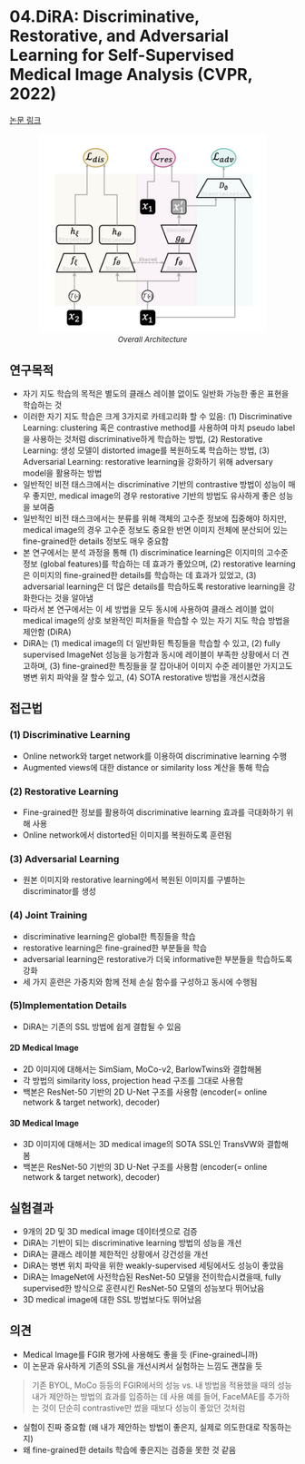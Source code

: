 # 04.DiRA: Discriminative, Restorative, and Adversarial Learning for Self-Supervised Medical Image Analysis (CVPR, 2022)

[논문 링크](https://openaccess.thecvf.com/content/CVPR2022/html/Haghighi_DiRA_Discriminative_Restorative_and_Adversarial_Learning_for_Self-Supervised_Medical_Image_CVPR_2022_paper.html)

<p align="center">
    <img width="400" alt='fig1' src="./img/02_03_01.png?raw=true"></br>
    <em><font size=2>Overall Architecture</font></em>
</p>

## 연구목적
- 자기 지도 학습의 목적은 별도의 클래스 레이블 없이도 일반화 가능한 좋은 표현을 학습하는 것
- 이러한 자기 지도 학습은 크게 3가지로 카테고리화 할 수 있음: (1) Discriminative Learning: clustering 혹은 contrastive method를 사용하여 마치 pseudo label을 사용하는 것처럼 discriminative하게 학습하는 방법, (2) Restorative Learning: 생성 모델이 distorted image를 복원하도록 학습하는 방법, (3) Adversarial Learning: restorative learning을 강화하기 위해 adversary model을 활용하는 방법 
- 일반적인 비전 태스크에서는 discriminative 기반의 contrastive 방법이 성능이 매우 좋지만, medical image의 경우 restorative 기반의 방법도 유사하게 좋은 성능을 보여줌 
- 일반적인 비전 태스크에서는 분류를 위해 객체의 고수준 정보에 집중해야 하지만, medical image의 경우 고수준 정보도 중요한 반면 이미지 전체에 분산되어 있는 fine-grained한 details 정보도 매우 중요함
- 본 연구에서는 분석 과정을 통해 (1) discriminatice learning은 이지미의 고수준 정보 (global features)를 학습하는 데 효과가 좋았으며, (2) restorative learning은 이미지의 fine-grained한 details를 학습하는 데 효과가 있었고, (3) adversarial learning은 더 많은 details를 학습하도록 restorative learning을 강화한다는 것을 알아냄
- 따라서 본 연구에서는 이 세 방법을 모두 동시에 사용하여 클래스 레이블 없이 medical image의 상호 보완적인 피처들을 학습할 수 있는 자기 지도 학습 방법을 제안함 (DiRA)
- DiRA는 (1) medical image의 더 일반화된 특징들을 학습할 수 있고, (2) fully supervised ImageNet 성능을 능가함과 동시에 레이블이 부족한 상황에서 더 견고하며, (3) fine-grained한 특징들을 잘 잡아내어 이미지 수준 레이블만 가지고도 병변 위치 파악을 잘 할수 있고, (4) SOTA restorative 방법을 개선시켰음

## 접근법
### (1) Discriminative Learning
- Online network와 target network를 이용하여 discriminative learning 수행
- Augmented views에 대한 distance or similarity loss 계산을 통해 학습

### (2) Restorative Learning
- Fine-grained한 정보를 활용하여 discriminative learning 효과를 극대화하기 위해 사용
- Online network에서 distorted된 이미지를 복원하도록 훈련됨

### (3) Adversarial Learning
- 원본 이미지와 restorative learning에서 복원된 이미지를 구별하는 discriminator를 생성

### (4) Joint Training
- discriminative learning은 global한 특징들을 학습
- restorative learning은 fine-grained한 부분들을 학습
- adversarial learning은 restorative가 더욱 informative한 부분들을 학습하도록 강화
- 세 가지 훈련은 가중치와 함께 전체 손실 함수를 구성하고 동시에 수행됨
  
### (5)Implementation Details
- DiRA는 기존의 SSL 방법에 쉽게 결합될 수 있음
#### 2D Medical Image
- 2D 이미지에 대해서는 SimSiam, MoCo-v2, BarlowTwins와 결합해봄
- 각 방법의 similarity loss, projection head 구조를 그대로 사용함
- 백본은 ResNet-50 기반의 2D U-Net 구조를 사용함 (encoder(= online network & target network), decoder)

#### 3D Medical Image
- 3D 이미지에 대해서는 3D medical image의 SOTA SSL인 TransVW와 결합해봄
- 백본은 ResNet-50 기반의 3D U-Net 구조를 사용함 (encoder(= online network & target network), decoder)

## 실험결과
- 9개의 2D 및 3D medical image 데이터셋으로 검증
- DiRA는 기반이 되는 discriminative learning 방법의 성능을 개선
- DiRA는 클래스 레이블 제한적인 상황에서 강건성을 개선
- DiRA는 병변 위치 파악을 위한 weakly-supervised 세팅에서도 성능이 좋았음
- DiRA는 ImageNet에 사전학습된 ResNet-50 모델을 전이학습시켰을때, fully supervised한 방식으로 훈련시킨 ResNet-50 모델의 성능보다 뛰어났음
- 3D medical image에 대한 SSL 방법보다도 뛰어났음

## 의견
- Medical Image를 FGIR 평가에 사용해도 좋을 듯 (Fine-grained니까)
- 이 논문과 유사하게 기존의 SSL을 개선시켜서 실험하는 느낌도 괜찮을 듯 
> 기존 BYOL, MoCo 등등의 FGIR에서의 성능 vs. 내 방법을 적용했을 때의 성능
> 내가 제안하는 방법의 효과를 입증하는 데 사용
> 예를 들어, FaceMAE를 추가하는 것이 단순히 contrastive만 썼을 때보다 성능이 좋았던 것처럼
- 실험이 진짜 중요함 (왜 내가 제안하는 방법이 좋은지, 실제로 의도한대로 작동하는지)
- 왜 fine-grained한 details 학습에 좋은지는 검증을 못한 것 같음